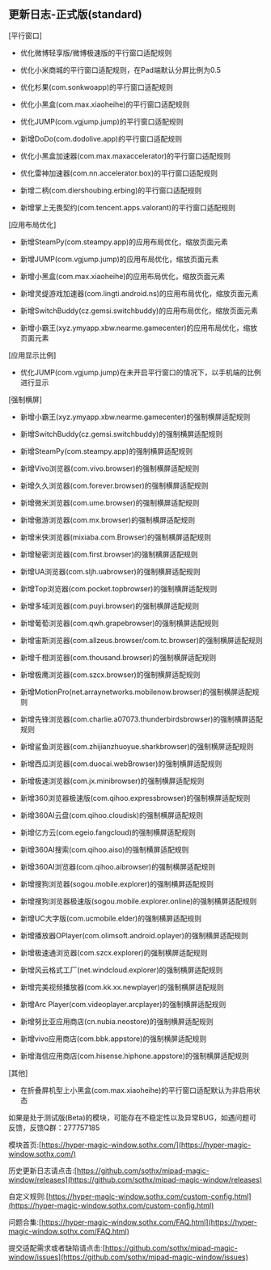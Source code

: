 ## 更新日志-正式版(standard)


[平行窗口]

- 优化微博轻享版/微博极速版的平行窗口适配规则

- 优化小米商城的平行窗口适配规则，在Pad端默认分屏比例为0.5

- 优化杉果(com.sonkwoapp)的平行窗口适配规则

- 优化小黑盒(com.max.xiaoheihe)的平行窗口适配规则

- 优化JUMP(com.vgjump.jump)的平行窗口适配规则

- 新增DoDo(com.dodolive.app)的平行窗口适配规则

- 优化小黑盒加速器(com.max.maxaccelerator)的平行窗口适配规则

- 优化雷神加速器(com.nn.accelerator.box)的平行窗口适配规则

- 新增二柄(com.diershoubing.erbing)的平行窗口适配规则

- 新增掌上无畏契约(com.tencent.apps.valorant)的平行窗口适配规则

[应用布局优化]

- 新增SteamPy(com.steampy.app)的应用布局优化，缩放页面元素

- 新增JUMP(com.vgjump.jump)的应用布局优化，缩放页面元素

- 新增小黑盒(com.max.xiaoheihe)的应用布局优化，缩放页面元素

- 新增灵缇游戏加速器(com.lingti.android.ns)的应用布局优化，缩放页面元素

- 新增SwitchBuddy(cz.gemsi.switchbuddy)的应用布局优化，缩放页面元素

- 新增小霸王(xyz.ymyapp.xbw.nearme.gamecenter)的应用布局优化，缩放页面元素

[应用显示比例]

- 优化JUMP(com.vgjump.jump)在未开启平行窗口的情况下，以手机端的比例进行显示

[强制横屏]

- 新增小霸王(xyz.ymyapp.xbw.nearme.gamecenter)的强制横屏适配规则

- 新增SwitchBuddy(cz.gemsi.switchbuddy)的强制横屏适配规则

- 新增SteamPy(com.steampy.app)的强制横屏适配规则

- 新增Vivo浏览器(com.vivo.browser)的强制横屏适配规则

- 新增久久浏览器(com.forever.browser)的强制横屏适配规则

- 新增微米浏览器(com.ume.browser)的强制横屏适配规则

- 新增傲游浏览器(com.mx.browser)的强制横屏适配规则

- 新增米侠浏览器(mixiaba.com.Browser)的强制横屏适配规则

- 新增秘密浏览器(com.first.browser)的强制横屏适配规则

- 新增UA浏览器(com.sljh.uabrowser)的强制横屏适配规则

- 新增Top浏览器(com.pocket.topbrowser)的强制横屏适配规则

- 新增多域浏览器(com.puyi.browser)的强制横屏适配规则

- 新增葡萄浏览器(com.qwh.grapebrowser)的强制横屏适配规则

- 新增宙斯浏览器(com.allzeus.browser/com.tc.browser)的强制横屏适配规则

- 新增千橙浏览器(com.thousand.browser)的强制横屏适配规则

- 新增极鹰浏览器(com.szcx.browser)的强制横屏适配规则

- 新增MotionPro(net.arraynetworks.mobilenow.browser)的强制横屏适配规则

- 新增先锋浏览器(com.charlie.a07073.thunderbirdsbrowser)的强制横屏适配规则

- 新增鲨鱼浏览器(com.zhijianzhuoyue.sharkbrowser)的强制横屏适配规则

- 新增西瓜浏览器(com.duocai.webBrowser)的强制横屏适配规则

- 新增极速浏览器(com.jx.minibrowser)的强制横屏适配规则

- 新增360浏览器极速版(com.qihoo.expressbrowser)的强制横屏适配规则

- 新增360AI云盘(com.qihoo.cloudisk)的强制横屏适配规则

- 新增亿方云(com.egeio.fangcloud)的强制横屏适配规则

- 新增360AI搜索(com.qihoo.aiso)的强制横屏适配规则

- 新增360AI浏览器(com.qihoo.aibrowser)的强制横屏适配规则

- 新增搜狗浏览器(sogou.mobile.explorer)的强制横屏适配规则

- 新增搜狗浏览器极速版(sogou.mobile.explorer.online)的强制横屏适配规则

- 新增UC大字版(com.ucmobile.elder)的强制横屏适配规则

- 新增播放器OPlayer(com.olimsoft.android.oplayer)的强制横屏适配规则

- 新增极速通浏览器(com.szcx.explorer)的强制横屏适配规则

- 新增风云格式工厂(net.windcloud.explorer)的强制横屏适配规则

- 新增完美视频播放器(com.kk.xx.newplayer)的强制横屏适配规则

- 新增Arc Player(com.videoplayer.arcplayer)的强制横屏适配规则

- 新增努比亚应用商店(cn.nubia.neostore)的强制横屏适配规则

- 新增vivo应用商店(com.bbk.appstore)的强制横屏适配规则

- 新增海信应用商店(com.hisense.hiphone.appstore)的强制横屏适配规则

[其他]

- 在折叠屏机型上小黑盒(com.max.xiaoheihe)的平行窗口适配默认为非启用状态



如果是处于测试版(Beta)的模块，可能存在不稳定性以及异常BUG，如遇问题可反馈，反馈Q群：277757185

模块首页:[https://hyper-magic-window.sothx.com/](https://hyper-magic-window.sothx.com/)

历史更新日志请点击:[https://github.com/sothx/mipad-magic-window/releases](https://github.com/sothx/mipad-magic-window/releases)

自定义规则:[https://hyper-magic-window.sothx.com/custom-config.html](https://hyper-magic-window.sothx.com/custom-config.html)

问题合集:[https://hyper-magic-window.sothx.com/FAQ.html](https://hyper-magic-window.sothx.com/FAQ.html)

提交适配需求或者缺陷请点击:[https://github.com/sothx/mipad-magic-window/issues](https://github.com/sothx/mipad-magic-window/issues)
